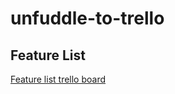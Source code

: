 # unfuddle-to-trello

## Feature List
[ Feature list trello board](https://trello.com/b/Fn6jWBja/unfuddle-to-trello-extension)
